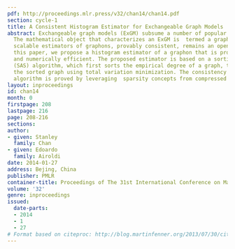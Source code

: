 ```yaml
---
pdf: http://proceedings.mlr.press/v32/chan14/chan14.pdf
section: cycle-1
title: A Consistent Histogram Estimator for Exchangeable Graph Models
abstract: Exchangeable graph models (ExGM) subsume a number of popular network models.
  The mathematical object that characterizes an ExGM is  termed a graphon. Finding
  scalable estimators of graphons, provably consistent, remains an open issue. In
  this paper, we propose a histogram estimator of a graphon that is provably consistent
  and numerically efficient. The proposed estimator is based on a sorting-and-smoothing
  (SAS) algorithm, which first sorts the empirical degree of a graph, then smooths
  the sorted graph using total variation minimization. The consistency of the SAS
  algorithm is proved by leveraging  sparsity concepts from compressed sensing.
layout: inproceedings
id: chan14
month: 0
firstpage: 208
lastpage: 216
page: 208-216
sections: 
author:
- given: Stanley
  family: Chan
- given: Edoardo
  family: Airoldi
date: 2014-01-27
address: Bejing, China
publisher: PMLR
container-title: Proceedings of The 31st International Conference on Machine Learning
volume: '32'
genre: inproceedings
issued:
  date-parts:
  - 2014
  - 1
  - 27
# Format based on citeproc: http://blog.martinfenner.org/2013/07/30/citeproc-yaml-for-bibliographies/
---
```

